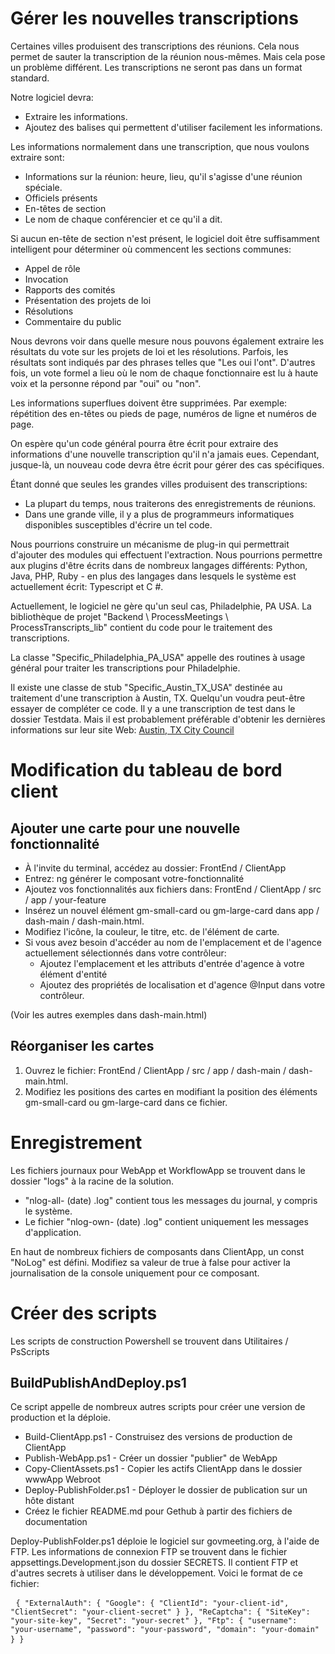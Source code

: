<h1> Gérer les nouvelles transcriptions </h1><p> Certaines villes produisent des transcriptions des réunions. Cela nous permet de sauter la transcription de la réunion nous-mêmes. Mais cela pose un problème différent. Les transcriptions ne seront pas dans un format standard. </p><p> Notre logiciel devra: </p>
<ul>
<li> Extraire les informations. </li>
<li> Ajoutez des balises qui permettent d&#39;utiliser facilement les informations. </li>
</ul><p> Les informations normalement dans une transcription, que nous voulons extraire sont: </p>
<ul>
<li> Informations sur la réunion: heure, lieu, qu&#39;il s&#39;agisse d&#39;une réunion spéciale. </li>
<li> Officiels présents </li>
<li> En-têtes de section </li>
<li> Le nom de chaque conférencier et ce qu&#39;il a dit. </li>
</ul><p> Si aucun en-tête de section n&#39;est présent, le logiciel doit être suffisamment intelligent pour déterminer où commencent les sections communes: </p>
<ul>
<li> Appel de rôle </li>
<li> Invocation </li>
<li> Rapports des comités </li>
<li> Présentation des projets de loi </li>
<li> Résolutions </li>
<li> Commentaire du public </li>
</ul><p> Nous devrons voir dans quelle mesure nous pouvons également extraire les résultats du vote sur les projets de loi et les résolutions. Parfois, les résultats sont indiqués par des phrases telles que "Les oui l&#39;ont". D&#39;autres fois, un vote formel a lieu où le nom de chaque fonctionnaire est lu à haute voix et la personne répond par "oui" ou "non". </p><p> Les informations superflues doivent être supprimées. Par exemple: répétition des en-têtes ou pieds de page, numéros de ligne et numéros de page. </p><p> On espère qu&#39;un code général pourra être écrit pour extraire des informations d&#39;une nouvelle transcription qu&#39;il n&#39;a jamais eues. Cependant, jusque-là, un nouveau code devra être écrit pour gérer des cas spécifiques. </p><p> Étant donné que seules les grandes villes produisent des transcriptions: </p>
<ul>
<li> La plupart du temps, nous traiterons des enregistrements de réunions. </li>
<li> Dans une grande ville, il y a plus de programmeurs informatiques disponibles susceptibles d&#39;écrire un tel code. </li>
</ul><p> Nous pourrions construire un mécanisme de plug-in qui permettrait d&#39;ajouter des modules qui effectuent l&#39;extraction. Nous pourrions permettre aux plugins d&#39;être écrits dans de nombreux langages différents: Python, Java, PHP, Ruby - en plus des langages dans lesquels le système est actuellement écrit: Typescript et C #. </p><p> Actuellement, le logiciel ne gère qu&#39;un seul cas, Philadelphie, PA USA. La bibliothèque de projet "Backend \ ProcessMeetings \ ProcessTranscripts_lib" contient du code pour le traitement des transcriptions. </p><p> La classe "Specific_Philadelphia_PA_USA" appelle des routines à usage général pour traiter les transcriptions pour Philadelphie. </p><p> Il existe une classe de stub "Specific_Austin_TX_USA" destinée au traitement d&#39;une transcription à Austin, TX. Quelqu&#39;un voudra peut-être essayer de compléter ce code. Il y a une transcription de test dans le dossier Testdata. Mais il est probablement préférable d&#39;obtenir les dernières informations sur leur site Web: <a href="https://www.austintexas.gov/department/city-council/council/council_meeting_info_center.htm">Austin, TX City Council</a> </p><h1> Modification du tableau de bord client </h1><h2> Ajouter une carte pour une nouvelle fonctionnalité </h2>
<ul>
<li> À l&#39;invite du terminal, accédez au dossier: FrontEnd / ClientApp </li>
<li> Entrez: ng générer le composant votre-fonctionnalité </li>
<li> Ajoutez vos fonctionnalités aux fichiers dans: FrontEnd / ClientApp / src / app / your-feature </li>
<li> Insérez un nouvel élément gm-small-card ou gm-large-card dans app / dash-main / dash-main.html. </li>
<li> Modifiez l&#39;icône, la couleur, le titre, etc. de l&#39;élément de carte. </li>
<li> Si vous avez besoin d&#39;accéder au nom de l&#39;emplacement et de l&#39;agence actuellement sélectionnés dans votre contrôleur: 
<ul>
<li> Ajoutez l&#39;emplacement et les attributs d&#39;entrée d&#39;agence à votre élément d&#39;entité </li>
<li> Ajoutez des propriétés de localisation et d&#39;agence @Input dans votre contrôleur. </li>
</ul></li>
</ul><p> (Voir les autres exemples dans dash-main.html) </p><h2> Réorganiser les cartes </h2><ol>
<li> Ouvrez le fichier: FrontEnd / ClientApp / src / app / dash-main / dash-main.html. </li>
<li> Modifiez les positions des cartes en modifiant la position des éléments gm-small-card ou gm-large-card dans ce fichier. </li></ol><h1> Enregistrement </h1><p> Les fichiers journaux pour WebApp et WorkflowApp se trouvent dans le dossier "logs" à la racine de la solution. </p>
<ul>
<li> "nlog-all- (date) .log" contient tous les messages du journal, y compris le système. </li>
<li> Le fichier "nlog-own- (date) .log" contient uniquement les messages d&#39;application. </li>
</ul><p> En haut de nombreux fichiers de composants dans ClientApp, un const "NoLog" est défini. Modifiez sa valeur de true à false pour activer la journalisation de la console uniquement pour ce composant. </p><h1> Créer des scripts </h1><p> Les scripts de construction Powershell se trouvent dans Utilitaires / PsScripts </p><h2> BuildPublishAndDeploy.ps1 </h2><p> Ce script appelle de nombreux autres scripts pour créer une version de production et la déploie. </p>
<ul>
<li> Build-ClientApp.ps1 - Construisez des versions de production de ClientApp </li>
<li> Publish-WebApp.ps1 - Créer un dossier "publier" de WebApp </li>
<li> Copy-ClientAssets.ps1 - Copier les actifs ClientApp dans le dossier wwwApp Webroot </li>
<li> Deploy-PublishFolder.ps1 - Déployer le dossier de publication sur un hôte distant </li>
<li> Créez le fichier README.md pour Gethub à partir des fichiers de documentation </li>
</ul><p> Deploy-PublishFolder.ps1 déploie le logiciel sur govmeeting.org, à l&#39;aide de FTP. Les informations de connexion FTP se trouvent dans le fichier appsettings.Development.json du dossier SECRETS. Il contient FTP et d&#39;autres secrets à utiliser dans le développement. Voici le format de ce fichier: </p><pre> <code>{ "ExternalAuth": { "Google": { "ClientId": "your-client-id", "ClientSecret": "your-client-secret" } }, "ReCaptcha": { "SiteKey": "your-site-key", "Secret": "your-secret" }, "Ftp": { "username": "your-username", "password": "your-password", "domain": "your-domain" } }</code> </pre>
